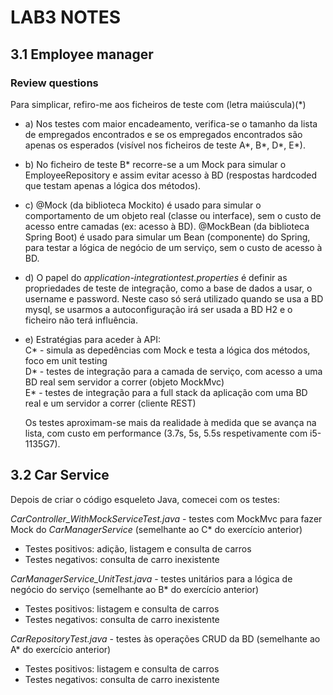 # LAB3 NOTES

## 3.1 Employee manager

### Review questions
Para simplicar, refiro-me aos ficheiros de teste com (letra maiúscula)(*)
- a) Nos testes com maior encadeamento, verifica-se o tamanho da lista de empregados encontrados e se os empregados encontrados são apenas os esperados (visível nos ficheiros de teste A*, B*, D*, E*).
- b) No ficheiro de teste B* recorre-se a um Mock para simular o EmployeeRepository e assim evitar acesso à BD (respostas hardcoded que testam apenas a lógica dos métodos).
- c) 
@Mock (da biblioteca Mockito) é usado para simular o comportamento de um objeto real (classe ou interface), sem o custo de acesso entre camadas (ex: acesso à BD). 
@MockBean (da biblioteca Spring Boot) é usado para simular um Bean (componente) do Spring, para testar a lógica de negócio de um serviço, sem o custo de acesso à BD.
- d) O papel do _application-integrationtest.properties_ é definir as propriedades de teste de integração, como a base de dados a usar, o username e password. Neste caso só será utilizado quando se usa a BD mysql, se usarmos a autoconfiguração irá ser usada a BD H2 e o ficheiro não terá influência.
- e) Estratégias para aceder à API:
    <br>C* - simula as depedências com Mock e testa a lógica dos métodos, foco em unit testing
    <br>D* - testes de integração para a camada de serviço, com acesso a uma BD real sem servidor a correr (objeto MockMvc)
    <br>E* - testes de integração para a full stack da aplicação com uma BD real e um servidor a correr (cliente REST)

    Os testes aproximam-se mais da realidade à medida que se avança na lista, com custo em performance (3.7s, 5s, 5.5s respetivamente com i5-1135G7).

## 3.2 Car Service
Depois de criar o código esqueleto Java, comecei com os testes:

_CarController_WithMockServiceTest.java_ - testes com MockMvc para fazer Mock do _CarManagerService_ (semelhante ao C* do exercício anterior)
- Testes positivos: adição, listagem e consulta de carros
- Testes negativos: consulta de carro inexistente

_CarManagerService_UnitTest.java_ - testes unitários para a lógica de negócio do serviço (semelhante ao B* do exercício anterior)
- Testes positivos: listagem e consulta de carros
- Testes negativos: consulta de carro inexistente

_CarRepositoryTest.java_ - testes às operações CRUD da BD (semelhante ao A* do exercício anterior)
- Testes positivos: listagem e consulta de carros
- Testes negativos: consulta de carro inexistente


